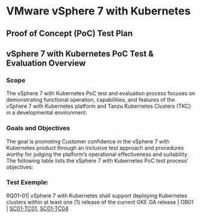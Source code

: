 # VMware vSphere 7 with Kubernetes

## Proof of Concept (PoC) Test Plan


## vSphere 7 with Kubernetes PoC Test & Evaluation Overview

### Scope

The vSphere 7 with Kubernetes PoC test and evaluation process focuses on demonstrating functional operation, capabilities, and features of the vSphere 7 with Kubernetes platform and Tanzu Kubernetes Clusters (TKC) in a developmental environment.

### Goals and Objectives

The goal is promoting Customer confidence in the vSphere 7 with Kubernetes product through an inclusive test approach and procedures worthy for judging the platform’s operational effectiveness and suitability. The following table lists the vSphere 7 with Kubernetes PoC test process' objectives:

### Test Exemple: 
RQ01–01| vSphere 7 with Kubernetes shall support deploying Kubernetes clusters within at least one (1) release of the current GKE GA release | OB01 | [SC01-TC01](sc01/sc01-tc01.md), [SC01-TC04](sc01/sc01-tc04.md)
 

